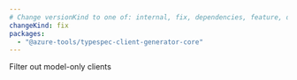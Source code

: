```yaml
---
# Change versionKind to one of: internal, fix, dependencies, feature, deprecation, breaking
changeKind: fix
packages:
  - "@azure-tools/typespec-client-generator-core"
---
```


Filter out model-only clients
